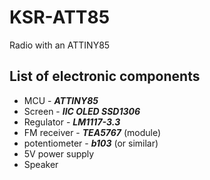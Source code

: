 # KSR-ATT85
Radio with an ATTINY85

## List of electronic components
- MCU - ***ATTINY85***
- Screen - ***IIC OLED SSD1306***
- Regulator - ***LM1117-3.3***
- FM receiver - ***TEA5767*** (module)
- potentiometer - ***b103*** (or similar)
- 5V power supply
- Speaker
